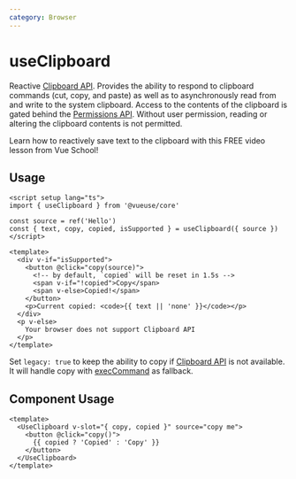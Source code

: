 ```yaml
---
category: Browser
---
```


# useClipboard

Reactive [Clipboard API](https://developer.mozilla.org/en-US/docs/Web/API/Clipboard_API). Provides the ability to respond to clipboard commands (cut, copy, and paste) as well as to asynchronously read from and write to the system clipboard. Access to the contents of the clipboard is gated behind the [Permissions API](https://developer.mozilla.org/en-US/docs/Web/API/Permissions_API). Without user permission, reading or altering the clipboard contents is not permitted.

<CourseLink href="https://vueschool.io/lessons/reactive-browser-wrappers-in-vueuse-useclipboard?friend=vueuse">Learn how to reactively save text to the clipboard with this FREE video lesson from Vue School!</CourseLink>

## Usage

```vue
<script setup lang="ts">
import { useClipboard } from '@vueuse/core'

const source = ref('Hello')
const { text, copy, copied, isSupported } = useClipboard({ source })
</script>

<template>
  <div v-if="isSupported">
    <button @click="copy(source)">
      <!-- by default, `copied` will be reset in 1.5s -->
      <span v-if="!copied">Copy</span>
      <span v-else>Copied!</span>
    </button>
    <p>Current copied: <code>{{ text || 'none' }}</code></p>
  </div>
  <p v-else>
    Your browser does not support Clipboard API
  </p>
</template>
```

Set `legacy: true` to keep the ability to copy if [Clipboard API](https://developer.mozilla.org/en-US/docs/Web/API/Clipboard_API) is not available. It will handle copy with [execCommand](https://developer.mozilla.org/en-US/docs/Web/API/Document/execCommand) as fallback.

## Component Usage

```vue
<template>
  <UseClipboard v-slot="{ copy, copied }" source="copy me">
    <button @click="copy()">
      {{ copied ? 'Copied' : 'Copy' }}
    </button>
  </UseClipboard>
</template>
```
